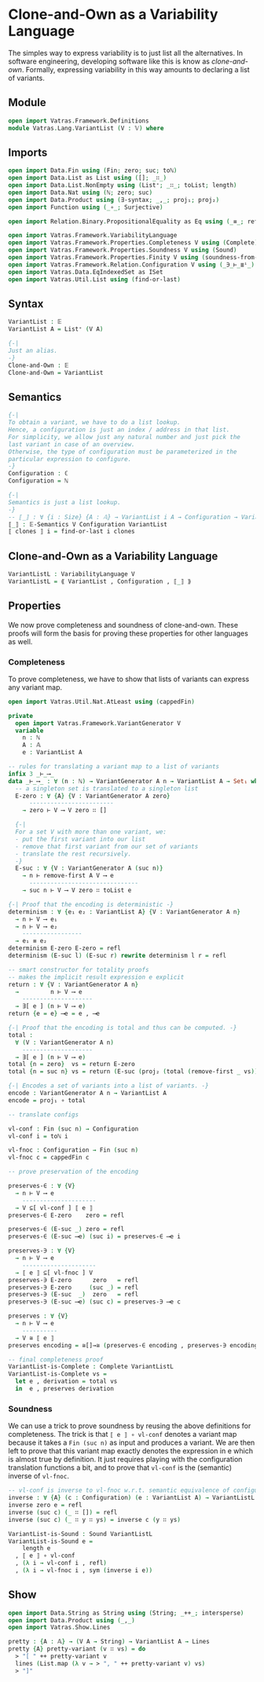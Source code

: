 # Clone-and-Own as a Variability Language

The simples way to express variability is to just list all the alternatives.
In software engineering, developing software like this is know as _clone-and-own_.
Formally, expressing variability in this way amounts to declaring a list of variants.

## Module

```agda
open import Vatras.Framework.Definitions
module Vatras.Lang.VariantList (V : 𝕍) where
```

## Imports

```agda
open import Data.Fin using (Fin; zero; suc; toℕ)
open import Data.List as List using ([]; _∷_)
open import Data.List.NonEmpty using (List⁺; _∷_; toList; length)
open import Data.Nat using (ℕ; zero; suc)
open import Data.Product using (∃-syntax; _,_; proj₁; proj₂)
open import Function using (_∘_; Surjective)

open import Relation.Binary.PropositionalEquality as Eq using (_≡_; refl; sym)

open import Vatras.Framework.VariabilityLanguage
open import Vatras.Framework.Properties.Completeness V using (Complete)
open import Vatras.Framework.Properties.Soundness V using (Sound)
open import Vatras.Framework.Properties.Finity V using (soundness-from-enumerability)
open import Vatras.Framework.Relation.Configuration V using (_∋_⊢_≣ⁱ_)
open import Vatras.Data.EqIndexedSet as ISet
open import Vatras.Util.List using (find-or-last)
```

## Syntax

```agda
VariantList : 𝔼
VariantList A = List⁺ (V A)

{-|
Just an alias.
-}
Clone-and-Own : 𝔼
Clone-and-Own = VariantList
```

## Semantics

```agda
{-|
To obtain a variant, we have to do a list lookup.
Hence, a configuration is just an index / address in that list.
For simplicity, we allow just any natural number and just pick the
last variant in case of an overview.
Otherwise, the type of configuration must be parameterized in the
particular expression to configure.
-}
Configuration : ℂ
Configuration = ℕ

{-|
Semantics is just a list lookup.
-}
-- ⟦_⟧ : ∀ {i : Size} {A : 𝔸} → VariantList i A → Configuration → Variant i A
⟦_⟧ : 𝔼-Semantics V Configuration VariantList
⟦ clones ⟧ i = find-or-last i clones
```

## Clone-and-Own as a Variability Language

```agda
VariantListL : VariabilityLanguage V
VariantListL = ⟪ VariantList , Configuration , ⟦_⟧ ⟫
```

## Properties

We now prove completeness and soundness of clone-and-own.
These proofs will form the basis for proving these properties for other languages as well.

### Completeness

To prove completeness, we have to show that lists of variants can express any variant map.

```agda
open import Vatras.Util.Nat.AtLeast using (cappedFin)

private
  open import Vatras.Framework.VariantGenerator V
  variable
    n : ℕ
    A : 𝔸
    e : VariantList A

-- rules for translating a variant map to a list of variants
infix 3 _⊢_⟶_
data _⊢_⟶_ : ∀ (n : ℕ) → VariantGenerator A n → VariantList A → Set₁ where
  -- a singleton set is translated to a singleton list
  E-zero : ∀ {A} {V : VariantGenerator A zero}
      ------------------------
    → zero ⊢ V ⟶ V zero ∷ []

  {-|
  For a set V with more than one variant, we:
  - put the first variant into our list
  - remove that first variant from our set of variants
  - translate the rest recursively.
  -}
  E-suc : ∀ {V : VariantGenerator A (suc n)}
    → n ⊢ remove-first A V ⟶ e
      -------------------------------
    → suc n ⊢ V ⟶ V zero ∷ toList e

{-| Proof that the encoding is deterministic -}
determinism : ∀ {e₁ e₂ : VariantList A} {V : VariantGenerator A n}
  → n ⊢ V ⟶ e₁
  → n ⊢ V ⟶ e₂
    -----------------
  → e₁ ≡ e₂
determinism E-zero E-zero = refl
determinism (E-suc l) (E-suc r) rewrite determinism l r = refl

-- smart constructor for totality proofs
-- makes the implicit result expression e explicit
return : ∀ {V : VariantGenerator A n}
  →         n ⊢ V ⟶ e
    --------------------
  → ∃[ e ] (n ⊢ V ⟶ e)
return {e = e} ⟶e = e , ⟶e

{-| Proof that the encoding is total and thus can be computed. -}
total :
  ∀ (V : VariantGenerator A n)
    --------------------
  → ∃[ e ] (n ⊢ V ⟶ e)
total {n = zero}  vs = return E-zero
total {n = suc n} vs = return (E-suc (proj₂ (total (remove-first _ vs))))

{-| Encodes a set of variants into a list of variants. -}
encode : VariantGenerator A n → VariantList A
encode = proj₁ ∘ total

-- translate configs

vl-conf : Fin (suc n) → Configuration
vl-conf i = toℕ i

vl-fnoc : Configuration → Fin (suc n)
vl-fnoc c = cappedFin c

-- prove preservation of the encoding

preserves-∈ : ∀ {V}
  → n ⊢ V ⟶ e
    ---------------------
  → V ⊆[ vl-conf ] ⟦ e ⟧
preserves-∈ E-zero    zero = refl

preserves-∈ (E-suc _) zero = refl
preserves-∈ (E-suc ⟶e) (suc i) = preserves-∈ ⟶e i

preserves-∋ : ∀ {V}
  → n ⊢ V ⟶ e
    ---------------------
  → ⟦ e ⟧ ⊆[ vl-fnoc ] V
preserves-∋ E-zero      zero   = refl
preserves-∋ E-zero     (suc _) = refl
preserves-∋ (E-suc  _)  zero   = refl
preserves-∋ (E-suc ⟶e) (suc c) = preserves-∋ ⟶e c

preserves : ∀ {V}
  → n ⊢ V ⟶ e
    ----------
  → V ≅ ⟦ e ⟧
preserves encoding = ≅[]→≅ (preserves-∈ encoding , preserves-∋ encoding)

-- final completeness proof
VariantList-is-Complete : Complete VariantListL
VariantList-is-Complete vs =
  let e , derivation = total vs
  in  e , preserves derivation
```

### Soundness

We can use a trick to prove soundness by reusing the above definitions for completeness.
The trick is that `⟦ e ⟧ ∘ vl-conf` denotes a variant map because it takes a `Fin (suc n)` as input and produces a variant.
We are then left to prove that this variant map exactly denotes the expression in e which is almost true by definition.
It just requires playing with the configuration translation functions a bit, and to prove
that `vl-conf` is the (semantic) inverse of `vl-fnoc`.

```agda
-- vl-conf is inverse to vl-fnoc w.r.t. semantic equivalence of configurations.
inverse : ∀ {A} (c : Configuration) (e : VariantList A) → VariantListL ∋ e ⊢ vl-conf {length e} (vl-fnoc c) ≣ⁱ c
inverse zero e = refl
inverse (suc c) (_ ∷ []) = refl
inverse (suc c) (_ ∷ y ∷ ys) = inverse c (y ∷ ys)

VariantList-is-Sound : Sound VariantListL
VariantList-is-Sound e =
    length e
  , ⟦ e ⟧ ∘ vl-conf
  , (λ i → vl-conf i , refl)
  , (λ i → vl-fnoc i , sym (inverse i e))
```

## Show

```agda
open import Data.String as String using (String; _++_; intersperse)
open import Data.Product using (_,_)
open import Vatras.Show.Lines

pretty : {A : 𝔸} → (V A → String) → VariantList A → Lines
pretty {A} pretty-variant (v ∷ vs) = do
  > "[ " ++ pretty-variant v
  lines (List.map (λ v → > ", " ++ pretty-variant v) vs)
  > "]"
```
